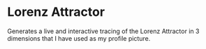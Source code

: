 # Lorenz Attractor
Generates a live and interactive tracing of the Lorenz Attractor in 3 dimensions that I have used as my profile picture.
